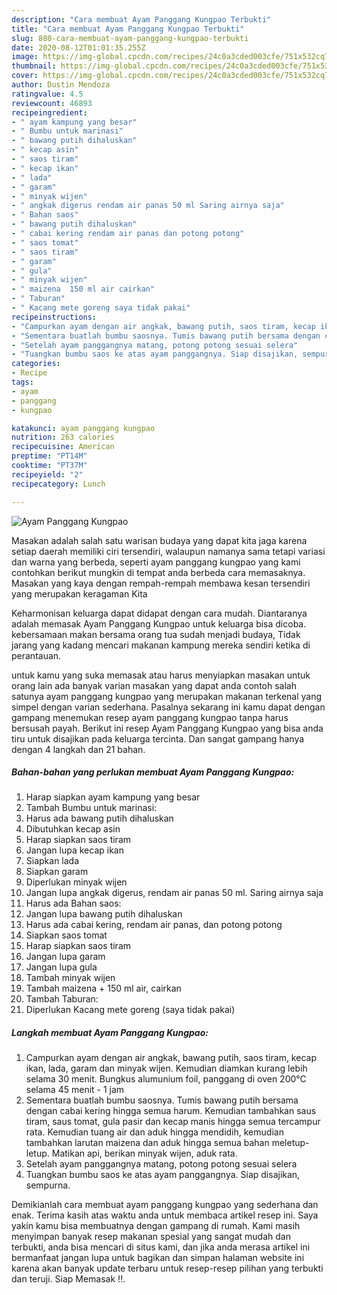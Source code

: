 ```yaml
---
description: "Cara membuat Ayam Panggang Kungpao Terbukti"
title: "Cara membuat Ayam Panggang Kungpao Terbukti"
slug: 880-cara-membuat-ayam-panggang-kungpao-terbukti
date: 2020-08-12T01:01:35.255Z
image: https://img-global.cpcdn.com/recipes/24c0a3cded003cfe/751x532cq70/ayam-panggang-kungpao-foto-resep-utama.jpg
thumbnail: https://img-global.cpcdn.com/recipes/24c0a3cded003cfe/751x532cq70/ayam-panggang-kungpao-foto-resep-utama.jpg
cover: https://img-global.cpcdn.com/recipes/24c0a3cded003cfe/751x532cq70/ayam-panggang-kungpao-foto-resep-utama.jpg
author: Dustin Mendoza
ratingvalue: 4.5
reviewcount: 46893
recipeingredient:
- " ayam kampung yang besar"
- " Bumbu untuk marinasi"
- " bawang putih dihaluskan"
- " kecap asin"
- " saos tiram"
- " kecap ikan"
- " lada"
- " garam"
- " minyak wijen"
- " angkak digerus rendam air panas 50 ml Saring airnya saja"
- " Bahan saos"
- " bawang putih dihaluskan"
- " cabai kering rendam air panas dan potong potong"
- " saos tomat"
- " saos tiram"
- " garam"
- " gula"
- " minyak wijen"
- " maizena  150 ml air cairkan"
- " Taburan"
- " Kacang mete goreng saya tidak pakai"
recipeinstructions:
- "Campurkan ayam dengan air angkak, bawang putih, saos tiram, kecap ikan, lada, garam dan minyak wijen. Kemudian diamkan kurang lebih selama 30 menit. Bungkus alumunium foil, panggang di oven 200°C selama 45 menit - 1 jam"
- "Sementara buatlah bumbu saosnya. Tumis bawang putih bersama dengan cabai kering hingga semua harum. Kemudian tambahkan saus tiram, saus tomat, gula pasir dan kecap manis hingga semua tercampur rata. Kemudian tuang air dan aduk hingga mendidih, kemudian tambahkan larutan maizena dan aduk hingga semua bahan meletup-letup. Matikan api, berikan minyak wijen, aduk rata."
- "Setelah ayam panggangnya matang, potong potong sesuai selera"
- "Tuangkan bumbu saos ke atas ayam panggangnya. Siap disajikan, sempurna."
categories:
- Recipe
tags:
- ayam
- panggang
- kungpao

katakunci: ayam panggang kungpao 
nutrition: 263 calories
recipecuisine: American
preptime: "PT14M"
cooktime: "PT37M"
recipeyield: "2"
recipecategory: Lunch

---
```



![Ayam Panggang Kungpao](https://img-global.cpcdn.com/recipes/24c0a3cded003cfe/751x532cq70/ayam-panggang-kungpao-foto-resep-utama.jpg)

Masakan adalah salah satu warisan budaya yang dapat kita jaga karena setiap daerah memiliki ciri tersendiri, walaupun namanya sama tetapi variasi dan warna yang berbeda, seperti ayam panggang kungpao yang kami contohkan berikut mungkin di tempat anda berbeda cara memasaknya. Masakan yang kaya dengan rempah-rempah membawa kesan tersendiri yang merupakan keragaman Kita

Keharmonisan keluarga dapat didapat dengan cara mudah. Diantaranya adalah memasak Ayam Panggang Kungpao untuk keluarga bisa dicoba. kebersamaan makan bersama orang tua sudah menjadi budaya, Tidak jarang yang kadang mencari makanan kampung mereka sendiri ketika di perantauan.



untuk kamu yang suka memasak atau harus menyiapkan masakan untuk orang lain ada banyak varian masakan yang dapat anda contoh salah satunya ayam panggang kungpao yang merupakan makanan terkenal yang simpel dengan varian sederhana. Pasalnya sekarang ini kamu dapat dengan gampang menemukan resep ayam panggang kungpao tanpa harus bersusah payah.
Berikut ini resep Ayam Panggang Kungpao yang bisa anda tiru untuk disajikan pada keluarga tercinta. Dan sangat gampang hanya dengan 4 langkah dan 21 bahan.


<!--inarticleads1-->

##### Bahan-bahan yang perlukan membuat Ayam Panggang Kungpao:

1. Harap siapkan  ayam kampung yang besar
1. Tambah  Bumbu untuk marinasi:
1. Harus ada  bawang putih dihaluskan
1. Dibutuhkan  kecap asin
1. Harap siapkan  saos tiram
1. Jangan lupa  kecap ikan
1. Siapkan  lada
1. Siapkan  garam
1. Diperlukan  minyak wijen
1. Jangan lupa  angkak digerus, rendam air panas 50 ml. Saring airnya saja
1. Harus ada  Bahan saos:
1. Jangan lupa  bawang putih dihaluskan
1. Harus ada  cabai kering, rendam air panas, dan potong potong
1. Siapkan  saos tomat
1. Harap siapkan  saos tiram
1. Jangan lupa  garam
1. Jangan lupa  gula
1. Tambah  minyak wijen
1. Tambah  maizena + 150 ml air, cairkan
1. Tambah  Taburan:
1. Diperlukan  Kacang mete goreng (saya tidak pakai)




<!--inarticleads2-->

##### Langkah membuat  Ayam Panggang Kungpao:

1. Campurkan ayam dengan air angkak, bawang putih, saos tiram, kecap ikan, lada, garam dan minyak wijen. Kemudian diamkan kurang lebih selama 30 menit. Bungkus alumunium foil, panggang di oven 200°C selama 45 menit - 1 jam
1. Sementara buatlah bumbu saosnya. Tumis bawang putih bersama dengan cabai kering hingga semua harum. Kemudian tambahkan saus tiram, saus tomat, gula pasir dan kecap manis hingga semua tercampur rata. Kemudian tuang air dan aduk hingga mendidih, kemudian tambahkan larutan maizena dan aduk hingga semua bahan meletup-letup. Matikan api, berikan minyak wijen, aduk rata.
1. Setelah ayam panggangnya matang, potong potong sesuai selera
1. Tuangkan bumbu saos ke atas ayam panggangnya. Siap disajikan, sempurna.




Demikianlah cara membuat ayam panggang kungpao yang sederhana dan enak. Terima kasih atas waktu anda untuk membaca artikel resep ini. Saya yakin kamu bisa membuatnya dengan gampang di rumah. Kami masih menyimpan banyak resep makanan spesial yang sangat mudah dan terbukti, anda bisa mencari di situs kami, dan jika anda merasa artikel ini bermanfaat jangan lupa untuk bagikan dan simpan halaman website ini karena akan banyak update terbaru untuk resep-resep pilihan yang terbukti dan teruji. Siap Memasak !!. 
